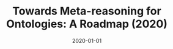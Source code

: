 ---
title: "Towards Meta-reasoning for Ontologies: A Roadmap  (2020)"
collection: publications
permalink: /publication/metareasoner_ecai_2020
date: 2020-01-01
venue: 'European Conference on Artificial Intelligence (ECAI 2020)'
paperurl: '/files/research/meta_reasoner_ecai_2020.pdf'
link: 'https://ebooks.iospress.nl/volumearticle/55245'
github: '/files/research/r2o2_ecai_2020.pdf'
citation: 'Yuan-Fang Li, <b>Yong-Bin Kang</b>, Towards Meta-reasoning for Ontologies: A Roadmap, 24th European Conference on Artificial Intelligence (ECAI 2020)'
---